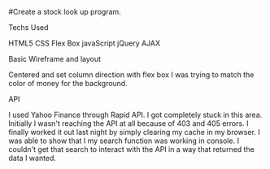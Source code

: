 #Create a stock look up program.

Techs Used

HTML5
CSS
Flex Box
javaScript
jQuery
AJAX


Basic Wireframe and layout

Centered and set column direction with flex box
I was trying to match the color of money for the background.

API

I used Yahoo Finance through Rapid API. I got completely stuck in this area. Initially I wasn't reaching the API at all because of 403 and 405 errors. I finally worked it out last night by simply clearing my cache in my browser. I was able to show that I my search function was working in console. I couldn't get that search to interact with the API in a way that returned the data I wanted.

